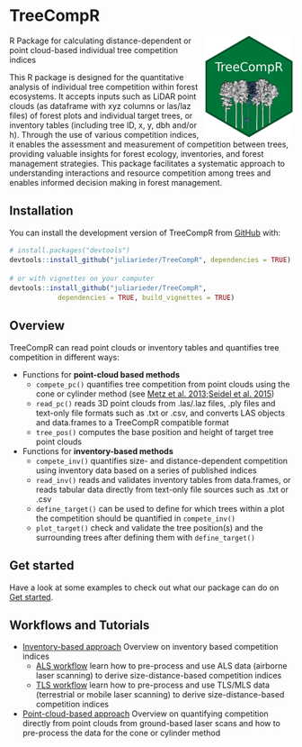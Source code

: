 
<!-- README.md is generated from README.Rmd. Please edit that file -->

# TreeCompR

<!-- badges: start -->

<img src="man/figures/logo.png" height="180" alt="Hexsticker" style="float: right;">
R Package for calculating distance-dependent or point cloud-based
individual tree competition indices

<!-- badges: end -->

This R package is designed for the quantitative analysis of individual
tree competition within forest ecosystems. It accepts inputs such as
LiDAR point clouds (as dataframe with xyz columns or las/laz files) of
forest plots and individual target trees, or inventory tables (including
tree ID, x, y, dbh and/or h). Through the use of various competition
indices, it enables the assessment and measurement of competition
between trees, providing valuable insights for forest ecology,
inventories, and forest management strategies. This package facilitates
a systematic approach to understanding interactions and resource
competition among trees and enables informed decision making in forest
management.

## Installation

You can install the development version of TreeCompR from
[GitHub](https://github.com/) with:

``` r
# install.packages("devtools")
devtools::install_github("juliarieder/TreeCompR", dependencies = TRUE)

# or with vignettes on your computer
devtools::install_github("juliarieder/TreeCompR", 
            dependencies = TRUE, build_vignettes = TRUE)
```

## Overview

TreeCompR can read point clouds or inventory tables and quantifies tree
competition in different ways:

- Functions for **point-cloud based methods**
  - `compete_pc()` quantifies tree competition from point clouds using
    the cone or cylinder method (see [Metz et
    al. 2013](https://doi.org/10.1016/j.foreco.2013.08.014);[Seidel et
    al. 2015](http://dx.doi.org/10.1016/j.foreco.2014.10.020))
  - `read_pc()` reads 3D point clouds from .las/.laz files, .ply files
    and text-only file formats such as .txt or .csv, and converts LAS
    objects and data.frames to a TreeCompR compatible format
  - `tree_pos()` computes the base position and height of target tree
    point clouds
- Functions for **inventory-based methods**
  - `compete_inv()` quantifies size- and distance-dependent competition
    using inventory data based on a series of published indices
  - `read_inv()` reads and validates inventory tables from data.frames,
    or reads tabular data directly from text-only file sources such as
    .txt or .csv
  - `define_target()` can be used to define for which trees within a
    plot the competition should be quantified in `compete_inv()`
  - `plot_target()` check and validate the tree position(s) and the
    surrounding trees after defining them with `define_target()`

## Get started

Have a look at some examples to check out what our package can do on
[Get
started](https://juliarieder.github.io/TreeCompR/articles/TreeCompR.html).

## Workflows and Tutorials

- [Inventory-based
  approach](https://juliarieder.github.io/TreeCompR/articles/competition-inventory.html)
  Overview on inventory based competition indices
  - [ALS
    workflow](https://juliarieder.github.io/TreeCompR/articles/ALS_inventory.html)
    learn how to pre-process and use ALS data (airborne laser scanning)
    to derive size-distance-based competition indices
  - [TLS
    workflow](https://juliarieder.github.io/TreeCompR/articles/TLS_inventory.html)
    learn how to pre-process and use TLS/MLS data (terrestrial or mobile
    laser scanning) to derive size-distance-based competition indices
- [Point-cloud-based
  approach](https://juliarieder.github.io/TreeCompR/articles/competition-pointcloud.html)
  Overview on quantifying competition directly from point clouds from
  ground-based laser scans and how to pre-process the data for the cone
  or cylinder method
